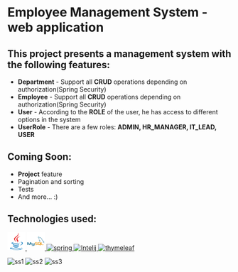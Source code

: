 # **Employee Management System - web application**

## **This project presents a management system with the following features:**
- **Department** - Support all **CRUD** operations depending on authorization(Spring Security)
- **Employee** - Support all **CRUD** operations depending on authorization(Spring Security)
- **User** - According to the **ROLE** of the user, he has access to different options in the system
- **UserRole** - There are a few roles: **ADMIN, HR_MANAGER, IT_LEAD, USER**

## **Coming Soon:**
- **Project** feature
- Pagination and sorting
- Tests 
- And more... :) 

## **Technologies used:**

<p align="left"> 
    <a href="https://www.java.com" target="Java" rel="noreferrer"><img src="https://raw.githubusercontent.com/devicons/devicon/master/icons/java/java-original.svg" alt="java" width="40" height="40"/> </a> 
    <a href="https://www.mysql.com/" target="MySQL" rel="noreferrer"> <img src="https://raw.githubusercontent.com/devicons/devicon/master/icons/mysql/mysql-original-wordmark.svg" alt="mysql" width="40" height="40"/> </a> 
    <a href="https://spring.io/" target="Spring" rel="noreferrer"> <img src="https://www.vectorlogo.zone/logos/springio/springio-icon.svg" alt="spring" width="40" height="40"/> </a>
    <a href="https://www.jetbrains.com/idea/" target="Intelij" rel="noreferrer"> <img src="https://upload.wikimedia.org/wikipedia/commons/thumb/9/9c/IntelliJ_IDEA_Icon.svg/512px-IntelliJ_IDEA_Icon.svg.png?20200803071016title" alt="Intelij" width="40" height="40"/> </a>
    <a href="https://www.thymeleaf.org/" target="Thymeleaf" rel="noreferrer"> <img src="https://www.thymeleaf.org/images/thymeleaf.png" alt="thymeleaf" width="40" height="40"/> </a>
</p>


![ss1](https://user-images.githubusercontent.com/79812727/189216137-59f1d276-5b30-4da9-9628-1baca6536761.png)
![ss2](https://user-images.githubusercontent.com/79812727/189216148-f394de73-1b34-490f-9f89-93703462b0d3.png)
![ss3](https://user-images.githubusercontent.com/79812727/189216161-07ff5ad3-5ca8-4159-b4e1-d34014e0742b.png)